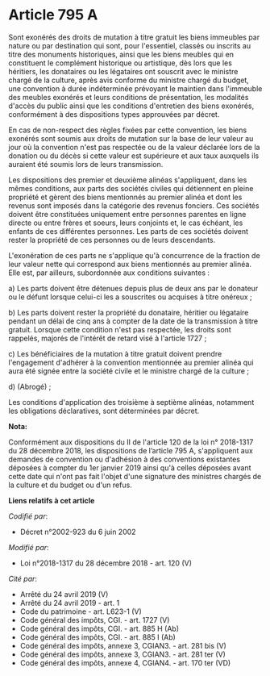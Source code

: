 # Article 795 A

Sont exonérés des droits de mutation à titre gratuit les biens immeubles par nature ou par destination qui sont, pour
l'essentiel, classés ou inscrits au titre des monuments historiques, ainsi que les biens meubles qui en constituent le
complément historique ou artistique, dès lors que les héritiers, les donataires ou les légataires ont souscrit avec le
ministre chargé de la culture, après avis conforme du ministre chargé du budget, une convention à durée indéterminée
prévoyant le maintien dans l'immeuble des meubles exonérés et leurs conditions de présentation, les modalités d'accès du
public ainsi que les conditions d'entretien des biens exonérés, conformément à des dispositions types approuvées par décret.

En cas de non-respect des règles fixées par cette convention, les biens exonérés sont soumis aux droits de mutation sur la
base de leur valeur au jour où la convention n'est pas respectée ou de la valeur déclarée lors de la donation ou du décès si
cette valeur est supérieure et aux taux auxquels ils auraient été soumis lors de leurs transmission.

Les dispositions des premier et deuxième alinéas s'appliquent, dans les mêmes conditions, aux parts des sociétés civiles qui
détiennent en pleine propriété et gèrent des biens mentionnés au premier alinéa et dont les revenus sont imposés dans la
catégorie des revenus fonciers. Ces sociétés doivent être constituées uniquement entre personnes parentes en ligne directe ou
entre frères et soeurs, leurs conjoints et, le cas échéant, les enfants de ces différentes personnes. Les parts de ces
sociétés doivent rester la propriété de ces personnes ou de leurs descendants.

L'exonération de ces parts ne s'applique qu'à concurrence de la fraction de leur valeur nette qui correspond aux biens
mentionnés au premier alinéa. Elle est, par ailleurs, subordonnée aux conditions suivantes :

a) Les parts doivent être détenues depuis plus de deux ans par le donateur ou le défunt lorsque celui-ci les a souscrites ou
acquises à titre onéreux ;

b) Les parts doivent rester la propriété du donataire, héritier ou légataire pendant un délai de cinq ans à compter de la
date de la transmission à titre gratuit. Lorsque cette condition n'est pas respectée, les droits sont rappelés, majorés de
l'intérêt de retard visé à l'article 1727 ;

c) Les bénéficiaires de la mutation à titre gratuit doivent prendre l'engagement d'adhérer à la convention mentionnée au
premier alinéa qui aura été signée entre la société civile et le ministre chargé de la culture ;

d) (Abrogé) ;

Les conditions d'application des troisième à septième alinéas, notamment les obligations déclaratives, sont déterminées par
décret.

**Nota:**

Conformément aux dispositions du II de l'article 120 de la loi n° 2018-1317 du 28 décembre 2018, les dispositions de
l’article 795 A, s'appliquent aux demandes de convention ou d'adhésion à des conventions existantes déposées à compter du 1er
janvier 2019 ainsi qu'à celles déposées avant cette date qui n'ont pas fait l'objet d'une signature des ministres chargés de
la culture et du budget ou d'un refus.

**Liens relatifs à cet article**

_Codifié par_:

  - Décret n°2002-923 du 6 juin 2002

_Modifié par_:

  - Loi n°2018-1317 du 28 décembre 2018 - art. 120 (V)

_Cité par_:

  - Arrêté du 24 avril 2019 (V)
  - Arrêté du 24 avril 2019 - art. 1
  - Code du patrimoine - art. L623-1 (V)
  - Code général des impôts, CGI. - art. 1727 (V)
  - Code général des impôts, CGI. - art. 885 H (Ab)
  - Code général des impôts, CGI. - art. 885 I (Ab)
  - Code général des impôts, annexe 3, CGIAN3. - art. 281 bis (V)
  - Code général des impôts, annexe 3, CGIAN3. - art. 281 ter (V)
  - Code général des impôts, annexe 4, CGIAN4. - art. 170 ter (VD)
